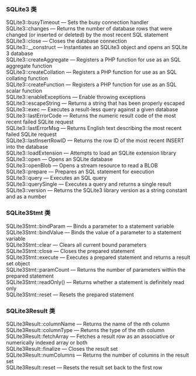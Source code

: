 ### SQLite3 类 
SQLite3::busyTimeout — Sets the busy connection handler  
SQLite3::changes — Returns the number of database rows that were changed (or inserted or deleted) by the most recent SQL statement  
SQLite3::close — Closes the database connection  
SQLite3::__construct — Instantiates an SQLite3 object and opens an SQLite 3 database  
SQLite3::createAggregate — Registers a PHP function for use as an SQL aggregate function  
SQLite3::createCollation — Registers a PHP function for use as an SQL collating function  
SQLite3::createFunction — Registers a PHP function for use as an SQL scalar function  
SQLite3::enableExceptions — Enable throwing exceptions  
SQLite3::escapeString — Returns a string that has been properly escaped  
SQLite3::exec — Executes a result-less query against a given database  
SQLite3::lastErrorCode — Returns the numeric result code of the most recent failed SQLite request  
SQLite3::lastErrorMsg — Returns English text describing the most recent failed SQLite request  
SQLite3::lastInsertRowID — Returns the row ID of the most recent INSERT into the database  
SQLite3::loadExtension — Attempts to load an SQLite extension library  
SQLite3::open — Opens an SQLite database  
SQLite3::openBlob — Opens a stream resource to read a BLOB  
SQLite3::prepare — Prepares an SQL statement for execution  
SQLite3::query — Executes an SQL query  
SQLite3::querySingle — Executes a query and returns a single result  
SQLite3::version — Returns the SQLite3 library version as a string constant and as a number  


### SQLite3Stmt 类 
SQLite3Stmt::bindParam — Binds a parameter to a statement variable  
SQLite3Stmt::bindValue — Binds the value of a parameter to a statement variable  
SQLite3Stmt::clear — Clears all current bound parameters  
SQLite3Stmt::close — Closes the prepared statement  
SQLite3Stmt::execute — Executes a prepared statement and returns a result set object  
SQLite3Stmt::paramCount — Returns the number of parameters within the prepared statement  
SQLite3Stmt::readOnly() — Returns whether a statement is definitely read only  
SQLite3Stmt::reset — Resets the prepared statement  


### SQLite3Result 类 
SQLite3Result::columnName — Returns the name of the nth column  
SQLite3Result::columnType — Returns the type of the nth column  
SQLite3Result::fetchArray — Fetches a result row as an associative or numerically indexed array or both  
SQLite3Result::finalize — Closes the result set  
SQLite3Result::numColumns — Returns the number of columns in the result set  
SQLite3Result::reset — Resets the result set back to the first row  
